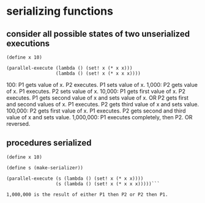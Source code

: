 # serializing functions

## consider all possible states of two unserialized executions

```
(define x 10)

(parallel-execute (lambda () (set! x (* x x)))
                  (lambda () (set! x (* x x x))))
```

100:       P1 gets value of x. P2 executes. P1 sets value of x.
1,000:     P2 gets value of x. P1 executes. P2 sets value of x.
10,000:    P1 gets first value of x. P2 executes. P1 gets second value of x and sets value of x. 
           OR P2 gets first and second values of x. P1 executes. P2 gets third value of x and sets value.
100,000:   P2 gets first value of x. P1 executes. P2 gets second and third value of x and sets value.
1,000,000: P1 executes completely, then P2. OR reversed.

## procedures serialized

```
(define x 10)

(define s (make-serializer))

(parallel-execute (s (lambda () (set! x (* x x))))
                  (s (lambda () (set! x (* x x x)))))```

1,000,000 is the result of either P1 then P2 or P2 then P1.
